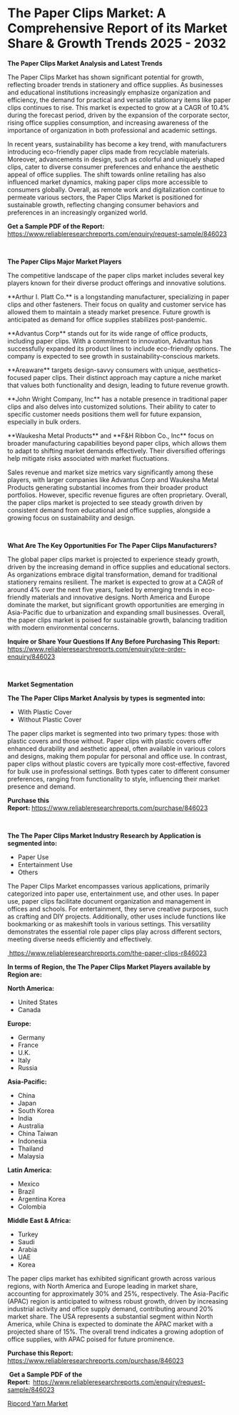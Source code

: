 <p><h1>The Paper Clips Market: A Comprehensive Report of its Market Share & Growth Trends 2025 - 2032</h1></p><p><strong>The Paper Clips Market Analysis and Latest Trends</strong></p>
<p><p>The Paper Clips Market has shown significant potential for growth, reflecting broader trends in stationery and office supplies. As businesses and educational institutions increasingly emphasize organization and efficiency, the demand for practical and versatile stationary items like paper clips continues to rise. This market is expected to grow at a CAGR of 10.4% during the forecast period, driven by the expansion of the corporate sector, rising office supplies consumption, and increasing awareness of the importance of organization in both professional and academic settings.</p><p>In recent years, sustainability has become a key trend, with manufacturers introducing eco-friendly paper clips made from recyclable materials. Moreover, advancements in design, such as colorful and uniquely shaped clips, cater to diverse consumer preferences and enhance the aesthetic appeal of office supplies. The shift towards online retailing has also influenced market dynamics, making paper clips more accessible to consumers globally. Overall, as remote work and digitalization continue to permeate various sectors, the Paper Clips Market is positioned for sustainable growth, reflecting changing consumer behaviors and preferences in an increasingly organized world.</p></p>
<p><strong>Get a Sample PDF of the Report:&nbsp;</strong> <a href="https://www.reliableresearchreports.com/enquiry/request-sample/846023?utm_campaign=3137&utm_medium=2&utm_source=Github&utm_content=ia&utm_term=05032025&utm_id=the-paper-clips">https://www.reliableresearchreports.com/enquiry/request-sample/846023</a></p>
<p>&nbsp;</p>
<p><strong>The Paper Clips Major Market Players</strong></p>
<p><p>The competitive landscape of the paper clips market includes several key players known for their diverse product offerings and innovative solutions. </p><p>**Arthur I. Platt Co.** is a longstanding manufacturer, specializing in paper clips and other fasteners. Their focus on quality and customer service has allowed them to maintain a steady market presence. Future growth is anticipated as demand for office supplies stabilizes post-pandemic.</p><p>**Advantus Corp** stands out for its wide range of office products, including paper clips. With a commitment to innovation, Advantus has successfully expanded its product lines to include eco-friendly options. The company is expected to see growth in sustainability-conscious markets.</p><p>**Areaware** targets design-savvy consumers with unique, aesthetics-focused paper clips. Their distinct approach may capture a niche market that values both functionality and design, leading to future revenue growth.</p><p>**John Wright Company, Inc** has a notable presence in traditional paper clips and also delves into customized solutions. Their ability to cater to specific customer needs positions them well for future expansion, especially in bulk orders.</p><p>**Waukesha Metal Products** and **F&H Ribbon Co., Inc** focus on broader manufacturing capabilities beyond paper clips, which allows them to adapt to shifting market demands effectively. Their diversified offerings help mitigate risks associated with market fluctuations.</p><p>Sales revenue and market size metrics vary significantly among these players, with larger companies like Advantus Corp and Waukesha Metal Products generating substantial incomes from their broader product portfolios. However, specific revenue figures are often proprietary. Overall, the paper clips market is projected to see steady growth driven by consistent demand from educational and office supplies, alongside a growing focus on sustainability and design.</p></p>
<p>&nbsp;</p>
<p><strong>What Are The Key Opportunities For The Paper Clips Manufacturers?</strong></p>
<p><p>The global paper clips market is projected to experience steady growth, driven by the increasing demand in office supplies and educational sectors. As organizations embrace digital transformation, demand for traditional stationery remains resilient. The market is expected to grow at a CAGR of around 4% over the next five years, fueled by emerging trends in eco-friendly materials and innovative designs. North America and Europe dominate the market, but significant growth opportunities are emerging in Asia-Pacific due to urbanization and expanding small businesses. Overall, the paper clips market is poised for sustainable growth, balancing tradition with modern environmental concerns.</p></p>
<p><strong>Inquire or Share Your Questions If Any Before Purchasing This Report:</strong> <a href="https://www.reliableresearchreports.com/enquiry/pre-order-enquiry/846023?utm_campaign=3137&utm_medium=2&utm_source=Github&utm_content=ia&utm_term=05032025&utm_id=the-paper-clips">https://www.reliableresearchreports.com/enquiry/pre-order-enquiry/846023</a></p>
<p>&nbsp;</p>
<p><strong>Market Segmentation</strong></p>
<p><strong>The The Paper Clips Market Analysis by types is segmented into:</strong></p>
<p><ul><li>With Plastic Cover</li><li>Without Plastic Cover</li></ul></p>
<p><p>The paper clips market is segmented into two primary types: those with plastic covers and those without. Paper clips with plastic covers offer enhanced durability and aesthetic appeal, often available in various colors and designs, making them popular for personal and office use. In contrast, paper clips without plastic covers are typically more cost-effective, favored for bulk use in professional settings. Both types cater to different consumer preferences, ranging from functionality to style, influencing their market presence and demand.</p></p>
<p><strong>Purchase this Report:&nbsp;</strong><a href="https://www.reliableresearchreports.com/purchase/846023?utm_campaign=3137&utm_medium=2&utm_source=Github&utm_content=ia&utm_term=05032025&utm_id=the-paper-clips">https://www.reliableresearchreports.com/purchase/846023</a></p>
<p>&nbsp;</p>
<p><strong>The The Paper Clips Market Industry Research by Application is segmented into:</strong></p>
<p><ul><li>Paper Use</li><li>Entertainment Use</li><li>Others</li></ul></p>
<p><p>The Paper Clips Market encompasses various applications, primarily categorized into paper use, entertainment use, and other uses. In paper use, paper clips facilitate document organization and management in offices and schools. For entertainment, they serve creative purposes, such as crafting and DIY projects. Additionally, other uses include functions like bookmarking or as makeshift tools in various settings. This versatility demonstrates the essential role paper clips play across different sectors, meeting diverse needs efficiently and effectively.</p></p>
<p><a href="https://www.reliableresearchreports.com/the-paper-clips-r846023?utm_campaign=3137&utm_medium=2&utm_source=Github&utm_content=ia&utm_term=05032025&utm_id=the-paper-clips">&nbsp;https://www.reliableresearchreports.com/the-paper-clips-r846023</a></p>
<p><strong>In terms of Region, the The Paper Clips Market Players available by Region are:</strong></p>
<p>
    <p> <strong> North America: </strong>
        <ul>
            <li>United States</li>
            <li>Canada</li>
        </ul>
        </p> 
    <p> <strong> Europe: </strong>
        <ul>
            <li>Germany</li>
            <li>France</li>
            <li>U.K.</li>
            <li>Italy</li>
            <li>Russia</li>
        </ul>
        </p> 
    <p> <strong> Asia-Pacific: </strong>
        <ul>
            <li>China</li>
            <li>Japan</li>
            <li>South Korea</li>
            <li>India</li>
            <li>Australia</li>
            <li>China Taiwan</li>
            <li>Indonesia</li>
            <li>Thailand</li>
            <li>Malaysia</li>
        </ul>
        </p> 
    <p> <strong> Latin America: </strong>
        <ul>
            <li>Mexico</li>
            <li>Brazil</li>
            <li>Argentina Korea</li>
            <li>Colombia</li>
        </ul>
        </p> 
    <p> <strong> Middle East & Africa: </strong>
        <ul>
            <li>Turkey</li>
            <li>Saudi</li>
            <li>Arabia</li>
            <li>UAE</li>
            <li>Korea</li>
        </ul>
    </p>
    </p>
<p><p>The paper clips market has exhibited significant growth across various regions, with North America and Europe leading in market share, accounting for approximately 30% and 25%, respectively. The Asia-Pacific (APAC) region is anticipated to witness robust growth, driven by increasing industrial activity and office supply demand, contributing around 20% market share. The USA represents a substantial segment within North America, while China is expected to dominate the APAC market with a projected share of 15%. The overall trend indicates a growing adoption of office supplies, with APAC poised for future prominence.</p></p>
<p><strong>Purchase this Report: </strong><a href="https://www.reliableresearchreports.com/purchase/846023?utm_campaign=3137&utm_medium=2&utm_source=Github&utm_content=ia&utm_term=05032025&utm_id=the-paper-clips">https://www.reliableresearchreports.com/purchase/846023</a></p>
<p>&nbsp;<strong>Get a Sample PDF of the Report:&nbsp;&nbsp;</strong><a href="https://www.reliableresearchreports.com/enquiry/request-sample/846023?utm_campaign=3137&utm_medium=2&utm_source=Github&utm_content=ia&utm_term=05032025&utm_id=the-paper-clips">https://www.reliableresearchreports.com/enquiry/request-sample/846023</a></p>
<p><strong></strong></p>
<p><p><a href="https://github.com/nacrehuipie/Market-Research-Report-List-1/blob/main/ripcord-yarn-market.md?utm_campaign=3137&utm_medium=2&utm_source=Github&utm_content=ia&utm_term=05032025&utm_id=the-paper-clips">Ripcord Yarn Market</a></p></p>